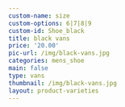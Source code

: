 ```yaml
---
custom-name: size
custom-options: 6|7|8|9
custom-id: Shoe_black
title: black vans
price: '20.00'
pic-url: /img/black-vans.jpg
categories: mens_shoe
main: false
type: vans
thumbnail: /img/black-vans.jpg
layout: product-varieties
---
```


